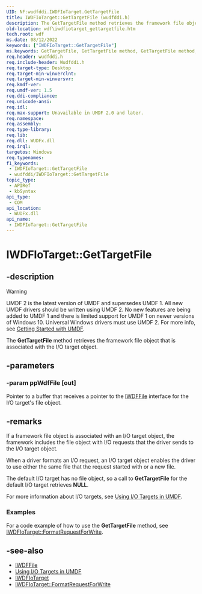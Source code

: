 ```yaml
---
UID: NF:wudfddi.IWDFIoTarget.GetTargetFile
title: IWDFIoTarget::GetTargetFile (wudfddi.h)
description: The GetTargetFile method retrieves the framework file object that is associated with the I/O target object.
old-location: wdf\iwdfiotarget_gettargetfile.htm
tech.root: wdf
ms.date: 08/12/2022
keywords: ["IWDFIoTarget::GetTargetFile"]
ms.keywords: GetTargetFile, GetTargetFile method, GetTargetFile method,IWDFIoTarget interface, IWDFIoTarget interface,GetTargetFile method, IWDFIoTarget.GetTargetFile, IWDFIoTarget::GetTargetFile, UMDFIoTargetObjectRef_c31a719b-616e-4559-851a-a9f5c35bc9e5.xml, umdf.iwdfiotarget_gettargetfile, wdf.iwdfiotarget_gettargetfile, wudfddi/IWDFIoTarget::GetTargetFile
req.header: wudfddi.h
req.include-header: Wudfddi.h
req.target-type: Desktop
req.target-min-winverclnt: 
req.target-min-winversvr: 
req.kmdf-ver: 
req.umdf-ver: 1.5
req.ddi-compliance: 
req.unicode-ansi: 
req.idl: 
req.max-support: Unavailable in UMDF 2.0 and later.
req.namespace: 
req.assembly: 
req.type-library: 
req.lib: 
req.dll: WUDFx.dll
req.irql: 
targetos: Windows
req.typenames: 
f1_keywords:
 - IWDFIoTarget::GetTargetFile
 - wudfddi/IWDFIoTarget::GetTargetFile
topic_type:
 - APIRef
 - kbSyntax
api_type:
 - COM
api_location:
 - WUDFx.dll
api_name:
 - IWDFIoTarget::GetTargetFile
---
```


# IWDFIoTarget::GetTargetFile

## -description

> [!WARNING]
> UMDF 2 is the latest version of UMDF and supersedes UMDF 1. All new UMDF drivers should be written using UMDF 2. No new features are being added to UMDF 1 and there is limited support for UMDF 1 on newer versions of Windows 10. Universal Windows drivers must use UMDF 2. For more info, see [Getting Started with UMDF](/windows-hardware/drivers/wdf/getting-started-with-umdf-version-2).

The **GetTargetFile** method retrieves the framework file object that is associated with the I/O target object.

## -parameters

### -param ppWdfFile [out]

Pointer to a buffer that receives a pointer to the [IWDFFile](./nn-wudfddi-iwdffile.md) interface for the I/O target's file object.

## -remarks

If a framework file object is associated with an I/O target object, the framework includes the file object  with I/O requests that  the driver sends to the I/O target object.

When a driver formats an I/O request, an I/O target object enables the driver to use either the same file that the request started with or a new file.

The default I/O target has no file object, so a call to **GetTargetFile** for the default I/O target retrieves **NULL**.

For more information about I/O targets, see [Using I/O Targets in UMDF](/windows-hardware/drivers/wdf/using-i-o-targets-in-umdf).

### Examples

For a code example of how to use the **GetTargetFile** method, see [IWDFIoTarget::FormatRequestForWrite](./nf-wudfddi-iwdfiotarget-formatrequestforwrite.md).

## -see-also

- [IWDFFile](./nn-wudfddi-iwdffile.md)
- [Using I/O Targets in UMDF](/windows-hardware/drivers/wdf/using-i-o-targets-in-umdf)
- [IWDFIoTarget](./nn-wudfddi-iwdfiotarget.md)
- [IWDFIoTarget::FormatRequestForWrite](./nf-wudfddi-iwdfiotarget-formatrequestforwrite.md)
